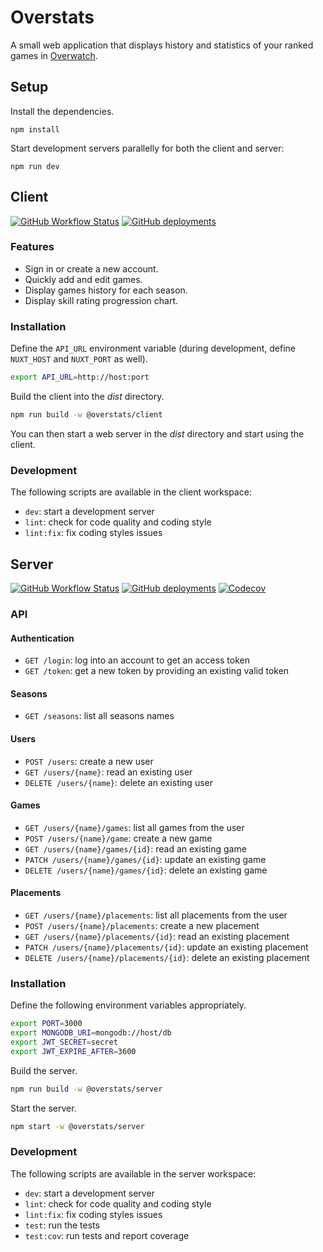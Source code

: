 # Overstats
A small web application that displays history and statistics of your ranked games in [Overwatch](https://playoverwatch.com).

## Setup

Install the dependencies.
```shell
npm install
```

Start development servers parallelly for both the client and server:
```shell
npm run dev
```

## Client

[![GitHub Workflow Status](https://img.shields.io/github/actions/workflow/status/loriswit/overstats/client.yml?branch=main)](https://github.com/loriswit/overstats/actions?query=workflow%3A%22Client+CI%22)
[![GitHub deployments](https://img.shields.io/github/deployments/loriswit/overstats/Production?label=deploy)](https://overstats.now.sh)

### Features

- Sign in or create a new account.
- Quickly add and edit games.
- Display games history for each season.
- Display skill rating progression chart.

### Installation

Define the `API_URL` environment variable (during development, define `NUXT_HOST` and `NUXT_PORT` as well).
```sh
export API_URL=http://host:port
```

Build the client into the *dist* directory.
```sh
npm run build -w @overstats/client
```

You can then start a web server in the *dist* directory and start using the client.

### Development

The following scripts are available in the client workspace:
- `dev`: start a development server
- `lint`: check for code quality and coding style
- `lint:fix`: fix coding styles issues

## Server

[![GitHub Workflow Status](https://img.shields.io/github/actions/workflow/status/loriswit/overstats/server.yml?branch=main)](https://github.com/loriswit/overstats/actions?query=workflow%3A%22Server+CI%22)
[![GitHub deployments](https://img.shields.io/github/deployments/loriswit/overstats/overstats-server?label=deploy)](https://overstats-server.herokuapp.com)
[![Codecov](https://img.shields.io/codecov/c/gh/loriswit/overstats)](https://codecov.io/gh/loriswit/overstats)

### API

#### Authentication
- `GET /login`: log into an account to get an access token
- `GET /token`: get a new token by providing an existing valid token

#### Seasons
- `GET /seasons`: list all seasons names

#### Users
- `POST /users`: create a new user
- `GET /users/{name}`: read an existing user
- `DELETE /users/{name}`: delete an existing user

#### Games
- `GET /users/{name}/games`: list all games from the user
- `POST /users/{name}/game`: create a new game
- `GET /users/{name}/games/{id}`: read an existing game
- `PATCH /users/{name}/games/{id}`: update an existing game
- `DELETE /users/{name}/games/{id}`: delete an existing game

#### Placements
- `GET /users/{name}/placements`: list all placements from the user
- `POST /users/{name}/placements`: create a new placement
- `GET /users/{name}/placements/{id}`: read an existing placement
- `PATCH /users/{name}/placements/{id}`: update an existing placement
- `DELETE /users/{name}/placements/{id}`: delete an existing placement

### Installation

Define the following environment variables appropriately.
```sh
export PORT=3000
export MONGODB_URI=mongodb://host/db
export JWT_SECRET=secret
export JWT_EXPIRE_AFTER=3600
```

Build the server.
```sh
npm run build -w @overstats/server
```

Start the server.
```sh
npm start -w @overstats/server
```

### Development

The following scripts are available in the server workspace:
- `dev`: start a development server
- `lint`: check for code quality and coding style
- `lint:fix`: fix coding styles issues
- `test`: run the tests
- `test:cov`: run tests and report coverage
